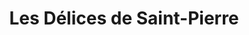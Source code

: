 ---
title: "Les Délices de Saint-Pierre"
url: /saint-pierre-de-varengeville/les-delices-de-saint-pierre/
shop: boulangerie
---